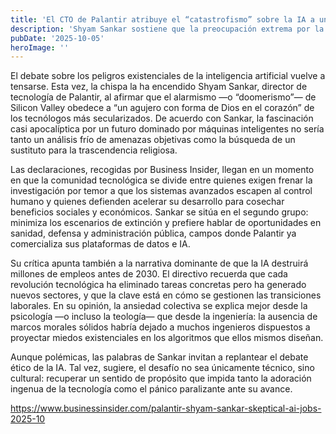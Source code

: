 ```yaml
---
title: 'El CTO de Palantir atribuye el “catastrofismo” sobre la IA a un vacío religioso'
description: 'Shyam Sankar sostiene que la preocupación extrema por la inteligencia artificial responde más a necesidades espirituales insatisfechas que a riesgos tecnológicos reales.'
pubDate: '2025-10-05'
heroImage: ''
---
```


El debate sobre los peligros existenciales de la inteligencia artificial vuelve a tensarse. Esta vez, la chispa la ha encendido Shyam Sankar, director de tecnología de Palantir, al afirmar que el alarmismo —o “doomerismo”— de Silicon Valley obedece a “un agujero con forma de Dios en el corazón” de los tecnólogos más secularizados. De acuerdo con Sankar, la fascinación casi apocalíptica por un futuro dominado por máquinas inteligentes no sería tanto un análisis frío de amenazas objetivas como la búsqueda de un sustituto para la trascendencia religiosa.

Las declaraciones, recogidas por Business Insider, llegan en un momento en que la comunidad tecnológica se divide entre quienes exigen frenar la investigación por temor a que los sistemas avanzados escapen al control humano y quienes defienden acelerar su desarrollo para cosechar beneficios sociales y económicos. Sankar se sitúa en el segundo grupo: minimiza los escenarios de extinción y prefiere hablar de oportunidades en sanidad, defensa y administración pública, campos donde Palantir ya comercializa sus plataformas de datos e IA.

Su crítica apunta también a la narrativa dominante de que la IA destruirá millones de empleos antes de 2030. El directivo recuerda que cada revolución tecnológica ha eliminado tareas concretas pero ha generado nuevos sectores, y que la clave está en cómo se gestionen las transiciones laborales. En su opinión, la ansiedad colectiva se explica mejor desde la psicología —o incluso la teología— que desde la ingeniería: la ausencia de marcos morales sólidos habría dejado a muchos ingenieros dispuestos a proyectar miedos existenciales en los algoritmos que ellos mismos diseñan.

Aunque polémicas, las palabras de Sankar invitan a replantear el debate ético de la IA. Tal vez, sugiere, el desafío no sea únicamente técnico, sino cultural: recuperar un sentido de propósito que impida tanto la adoración ingenua de la tecnología como el pánico paralizante ante su avance.

https://www.businessinsider.com/palantir-shyam-sankar-skeptical-ai-jobs-2025-10